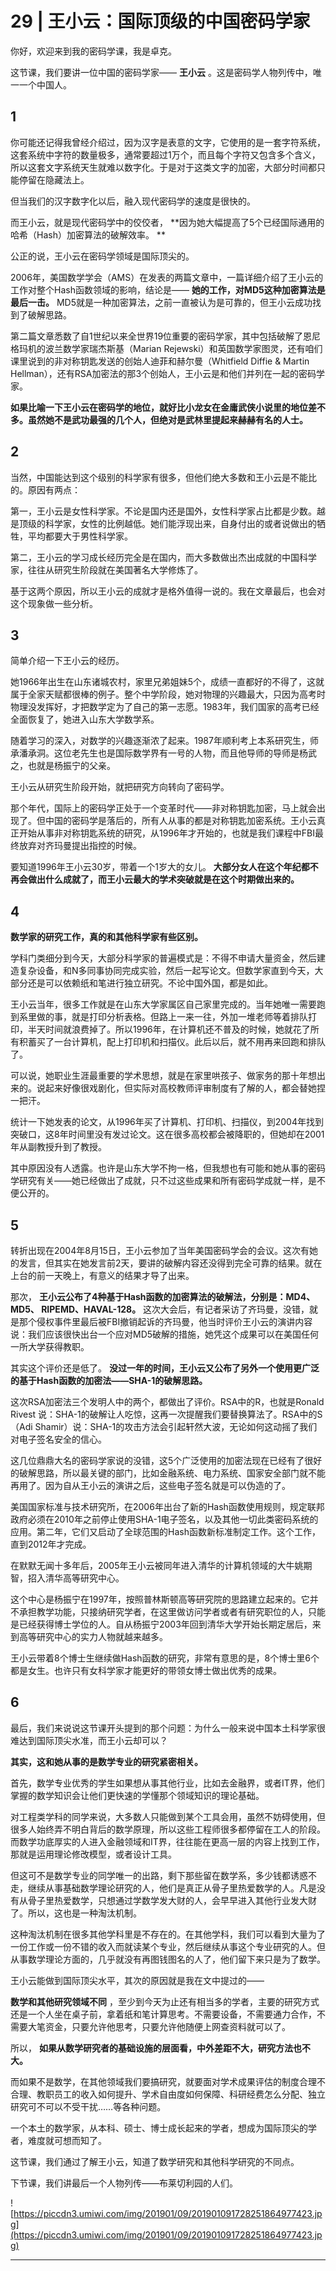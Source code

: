 # 29 | 王小云：国际顶级的中国密码学家

你好，欢迎来到我的密码学课，我是卓克。

这节课，我们要讲一位中国的密码学家—— **王小云** 。这是密码学人物列传中，唯一一个中国人。

## 1

你可能还记得我曾经介绍过，因为汉字是表意的文字，它使用的是一套字符系统，这套系统中字符的数量极多，通常要超过1万个，而且每个字符又包含多个含义，所以这套文字系统天生就难以数字化。于是对于这类文字的加密，大部分时间都只能停留在隐藏法上。

但当我们的汉字数字化以后，融入现代密码学的速度是很快的。

而王小云，就是现代密码学中的佼佼者， **因为她大幅提高了5个已经国际通用的哈希（Hash）加密算法的破解效率。 **

公正的说，王小云在密码学领域是国际顶尖的。

2006年，美国数学学会（AMS）在发表的两篇文章中，一篇详细介绍了王小云的工作对整个Hash函数领域的影响，结论是—— **她的工作，对MD5这种加密算法是最后一击。** MD5就是一种加密算法，之前一直被认为是可靠的，但王小云成功找到了破解思路。

第二篇文章悉数了自1世纪以来全世界19位重要的密码学家，其中包括破解了恩尼格玛机的波兰数学家瑞杰斯基（Marian Rejewski）和英国数学家图灵，还有咱们课里说到的非对称钥匙发送的创始人迪菲和赫尔曼（Whitfield Diffie & Martin Hellman），还有RSA加密法的那3个创始人，王小云是和他们并列在一起的密码学家。

 **如果比喻一下王小云在密码学的地位，就好比小龙女在金庸武侠小说里的地位差不多。虽然她不是武功最强的几个人，但绝对是武林里提起来赫赫有名的人士。**

## 2

当然，中国能达到这个级别的科学家有很多，但他们绝大多数和王小云是不能比的。原因有两点：

第一，王小云是女性科学家。不论是国内还是国外，女性科学家占比都是少数。越是顶级的科学家，女性的比例越低。她们能浮现出来，自身付出的或者说做出的牺牲，平均都要大于男性科学家。

第二，王小云的学习成长经历完全是在国内，而大多数做出杰出成就的中国科学家，往往从研究生阶段就在美国著名大学修炼了。

基于这两个原因，所以王小云的成就才是格外值得一说的。我在文章最后，也会对这个现象做一些分析。

## 3

简单介绍一下王小云的经历。

她1966年出生在山东诸城农村，家里兄弟姐妹5个，成绩一直都好的不得了，这就属于全家天赋都很棒的例子。整个中学阶段，她对物理的兴趣最大，只因为高考时物理没发挥好，才把数学定为了自己的第一志愿。1983年，我们国家的高考已经全面恢复了，她进入山东大学数学系。

随着学习的深入，对数学的兴趣逐渐浓了起来。1987年顺利考上本系研究生，师承潘承洞。这位老先生也是国际数学界有一号的人物，而且他导师的导师是杨武之，也就是杨振宁的父亲。

王小云从研究生阶段开始，就把研究方向转向了密码学。

那个年代，国际上的密码学正处于一个变革时代——非对称钥匙加密，马上就会出现了。但中国的密码学是落后的，所有人从事的都是对称钥匙加密系统。王小云真正开始从事非对称钥匙系统的研究，从1996年才开始的，也就是我们课程中FBI最终放弃对齐玛曼提出指控的时候。

要知道1996年王小云30岁，带着一个1岁大的女儿。 **大部分女人在这个年纪都不再会做出什么成就了，而王小云最大的学术突破就是在这个时期做出来的。**

## 4

 **数学家的研究工作，真的和其他科学家有些区别。**

学科门类细分到今天，大部分科学家的普遍模式是：不得不申请大量资金，然后建造复杂设备，和N多同事协同完成实验，然后一起写论文。但数学家直到今天，大部分还是可以依赖纸和笔进行独立研究。不论中国外国，都是如此。

王小云当年，很多工作就是在山东大学家属区自己家里完成的。当年她唯一需要跑到系里做的事，就是打印分析表格。但路上一来一往，外加一堆老师等着排队打印，半天时间就浪费掉了。所以1996年，在计算机还不普及的时候，她就花了所有积蓄买了一台计算机，配上打印机和扫描仪。此后以后，就不用再来回跑和排队了。

可以说，她职业生涯最重要的学术思想，就是在家里哄孩子、做家务的那十年想出来的。说起来好像很戏剧化，但实际对高校教师评审制度有了解的人，都会替她捏一把汗。

统计一下她发表的论文，从1996年买了计算机、打印机、扫描仪，到2004年找到突破口，这8年时间里没有发过论文。这在很多高校都会被降职的，但她却在2001年从副教授升到了教授。

其中原因没有人透露。也许是山东大学不拘一格，但我想也有可能和她从事的密码学研究有关——她已经做出了成就，只不过这些成果和所有密码学成就一样，是不便公开的。

## 5

转折出现在2004年8月15日，王小云参加了当年美国密码学会的会议。这次有她的发言，但其实在她发言前2天，要讲的破解内容还没得到完全可靠的结果。就在上台的前一天晚上，有意义的结果才导了出来。

那次， **王小云公布了4种基于Hash函数的加密算法的破解法，分别是：MD4、MD5、 RIPEMD、HAVAL-128。** 这次大会后，有记者采访了齐玛曼，没错，就是那个侵权事件里最后被FBI撤销起诉的齐玛曼，他当时评价王小云的演讲内容说：我们应该很快出台一个应对MD5破解的措施，她凭这个成果可以在美国任何一所大学获得教职。

其实这个评价还是低了。 **没过一年的时间，王小云又公布了另外一个使用更广泛的基于Hash函数的加密法——SHA-1的破解思路。**

这次RSA加密法三个发明人中的两个，都做出了评价。RSA中的R，也就是Ronald Rivest 说：SHA-1的破解让人吃惊，这再一次提醒我们要替换算法了。RSA中的S（Adi Shamir）说：SHA-1的攻击方法会引起轩然大波，无论如何这动摇了我们对电子签名安全的信心。

这几位鼎鼎大名的密码学家说的没错，这5个广泛使用的加密法现在已经有了很好的破解思路，所以最关键的部门，比如金融系统、电力系统、国家安全部门就不能再用了。因为自从王小云的演讲之后，这些电子签名就是可以伪造的了。

美国国家标准与技术研究所，在2006年出台了新的Hash函数使用规则，规定联邦政府必须在2010年之前停止使用SHA-1电子签名，以及其他一切此类密码系统的应用。第二年，它们又启动了全球范围的Hash函数新标准制定工作。这个工作，直到2012年才完成。

在默默无闻十多年后，2005年王小云被同年进入清华的计算机领域的大牛姚期智，招入清华高等研究中心。

这个中心是杨振宁在1997年，按照普林斯顿高等研究院的思路建立起来的。它并不承担教学功能，只接纳研究学者，在这里做访问学者或者有研究职位的人，只能是已经获得博士学位的人。自从杨振宁2003年回到清华大学开始长期定居后，来到高等研究中心的实力人物就越来越多。

王小云带着8个博士生继续做Hash函数的研究，非常有意思的是，8个博士里6个都是女生。也许只有女科学家才能更好的带领女博士做出优秀的成果。

## 6

最后，我们来说说这节课开头提到的那个问题：为什么一般来说中国本土科学家很难达到国际顶尖水准，而王小云却可以？

 **其实，这和她从事的是数学专业的研究紧密相关。**

首先，数学专业优秀的学生如果想从事其他行业，比如去金融界，或者IT界，他们掌握的数学知识会让他们更快速的学懂那个领域知识的理论基础。

对工程类学科的同学来说，大多数人只能做到某个工具会用，虽然不妨碍使用，但很多人始终弄不明白背后的数学原理，所以这些工程师很多都停留在工人的阶段。而数学功底厚实的人进入金融领域和IT界，往往能在更高一层的内容上找到工作，那就是运用理论修改模型，或者设计工具。

但这可不是数学专业的同学唯一的出路，剩下那些留在数学系，多少钱都诱惑不走，继续从事基础数学理论研究的人，他们是真正从骨子里热爱数学的人。凡是没有从骨子里热爱数学，只想通过学数学发大财的人，会早早进入其他行业发大财了。所以，这也是一种淘汰机制。

这种淘汰机制在很多其他学科里是不存在的。在其他学科，我们可以看到大量为了一份工作或一份不错的收入而就读某个专业，然后继续从事这个专业研究的人。但从事数学理论方面的，几乎就没有再图钱图名的人了，他们留下来只是为了数学。

王小云能做到国际顶尖水平，其次的原因就是我在文中提过的——

 **数学和其他研究领域不同** ，至少到今天为止还有相当多的学者，主要的研究方式还是一个人坐在桌子前，拿着纸和笔计算思考。不需要设备，不需要通力合作，不需要大笔资金，只要允许他思考，只要允许他随便上网查资料就可以了。

所以， **如果从数学研究者的基础设施的层面看，中外差距不大，研究方法也不大。**

而如果不是数学，在其他领域我们要搞研究，就要面对学术成果评估的制度合理不合理、教职员工的收入如何提升、学术自由度如何保障、科研经费怎么分配、独立研究可不可以不受干扰……等各种问题。

一个本土的数学家，从本科、硕士、博士成长起来的学者，想成为国际顶尖的学者，难度就可想而知了。

这节课，我们通过了解王小云，知道了数学研究和其他科学研究的不同点。

下节课，我们讲最后一个人物列传——布莱切利园的人们。

![https://piccdn3.umiwi.com/img/201901/09/201901091728251864977423.jpg](https://piccdn3.umiwi.com/img/201901/09/201901091728251864977423.jpg)

---

